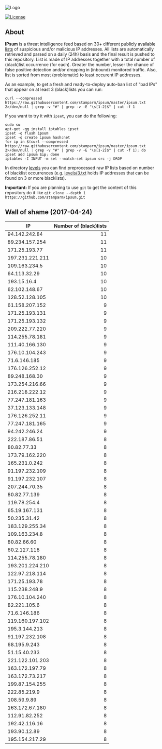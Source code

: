 ![Logo](logo.png)

[![License](https://img.shields.io/badge/license-Public_domain-red.svg)](https://wiki.creativecommons.org/wiki/Public_domain)

About
----

**IPsum** is a threat intelligence feed based on 30+ different publicly available [lists](https://github.com/stamparm/maltrail) of suspicious and/or malicious IP addresses. All lists are automatically retrieved and parsed on a daily (24h) basis and the final result is pushed to this repository. List is made of IP addresses together with a total number of (black)list occurrence (for each). Greater the number, lesser the chance of false positive detection and/or dropping in (inbound) monitored traffic. Also, list is sorted from most (problematic) to least occurent IP addresses.

As an example, to get a fresh and ready-to-deploy auto-ban list of "bad IPs" that appear on at least 3 (black)lists you can run:

```
curl --compressed https://raw.githubusercontent.com/stamparm/ipsum/master/ipsum.txt 2>/dev/null | grep -v "#" | grep -v -E "\s[1-2]$" | cut -f 1
```

If you want to try it with `ipset`, you can do the following:

```
sudo su
apt-get -qq install iptables ipset
ipset -q flush ipsum
ipset -q create ipsum hash:net
for ip in $(curl --compressed https://raw.githubusercontent.com/stamparm/ipsum/master/ipsum.txt 2>/dev/null | grep -v "#" | grep -v -E "\s[1-2]$" | cut -f 1); do ipset add ipsum $ip; done
iptables -I INPUT -m set --match-set ipsum src -j DROP
```

In directory [levels](levels) you can find preprocessed raw IP lists based on number of blacklist occurrences (e.g. [levels/3.txt](levels/3.txt) holds IP addresses that can be found on 3 or more blacklists).

**Important:** If you are planning to use `git` to get the content of this repository do it like `git clone --depth 1 https://github.com/stamparm/ipsum.git`

Wall of shame (2017-04-24)
----

|IP|Number of (black)lists|
|---|--:|
94.142.242.84|11
89.234.157.254|11
171.25.193.77|11
197.231.221.211|10
109.163.234.5|10
64.113.32.29|10
193.15.16.4|10
62.102.148.67|10
128.52.128.105|10
61.158.207.152|9
171.25.193.131|9
171.25.193.132|9
209.222.77.220|9
114.255.78.181|9
111.40.166.130|9
176.10.104.243|9
71.6.146.185|9
176.126.252.12|9
89.248.168.30|9
173.254.216.66|9
216.218.222.12|9
77.247.181.163|9
37.123.133.148|9
176.126.252.11|9
77.247.181.165|9
94.242.246.24|9
222.187.86.51|8
80.82.77.33|8
173.79.162.220|8
165.231.0.242|8
91.197.232.109|8
91.197.232.107|8
207.244.70.35|8
80.82.77.139|8
119.78.254.4|8
65.19.167.131|8
50.235.31.42|8
183.129.255.34|8
109.163.234.8|8
80.82.66.60|8
60.2.127.118|8
114.255.78.180|8
193.201.224.210|8
122.97.218.114|8
171.25.193.78|8
115.238.248.9|8
176.10.104.240|8
82.221.105.6|8
71.6.146.186|8
119.160.197.102|8
195.3.144.213|8
91.197.232.108|8
68.195.9.243|8
51.15.40.233|8
221.122.101.203|8
163.172.197.79|8
163.172.73.217|8
199.87.154.255|8
222.85.219.9|8
108.59.9.89|8
163.172.67.180|8
112.91.82.252|8
192.42.116.16|8
193.90.12.89|8
195.154.217.29|8
